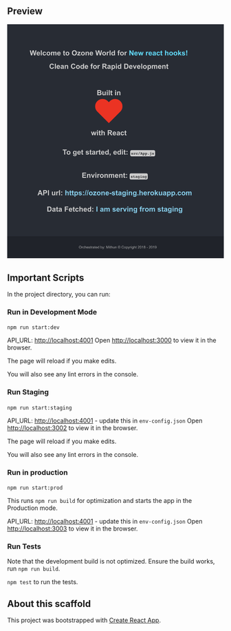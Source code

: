 ## Preview

![picture](public/images/stage.png)

## Important Scripts

In the project directory, you can run:

### Run in Development Mode

`npm run start:dev`

API_URL: [http://localhost:4001](http://localhost:4001)
Open [http://localhost:3000](http://localhost:3000) to view it in the browser.

The page will reload if you make edits.

You will also see any lint errors in the console.

### Run Staging

`npm run start:staging`

API_URL: [http://localhost:4001](http://localhost:4001) - update this in `env-config.json`
Open [http://localhost:3002](http://localhost:3002) to view it in the browser.

The page will reload if you make edits.

You will also see any lint errors in the console.

### Run in production

`npm run start:prod`

This runs `npm run build` for optimization and starts the app in the Production mode.

API_URL: [http://localhost:4001](http://localhost:4001) - update this in `env-config.json`
Open [http://localhost:3003](http://localhost:3003) to view it in the browser.

### Run Tests

Note that the development build is not optimized.
Ensure the build works, run `npm run build`.

`npm test` to run the tests.

## About this scaffold

This project was bootstrapped with [Create React App](https://github.com/facebook/create-react-app).

